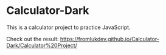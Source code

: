 # Calculator-Dark
This is a calculator project to practice JavaScript.

Check out the result: https://fromlukdev.github.io/Calculator-Dark/Calculator%20Project/
